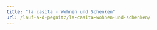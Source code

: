```yaml
---
title: "la casita - Wohnen und Schenken"
url: /lauf-a-d-pegnitz/la-casita-wohnen-und-schenken/
---
```


